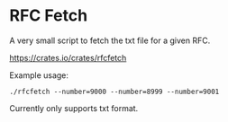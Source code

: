 # RFC Fetch

A very small script to fetch the txt file for a given RFC.

<https://crates.io/crates/rfcfetch>

Example usage:

```shell
./rfcfetch --number=9000 --number=8999 --number=9001
```

Currently only supports txt format.